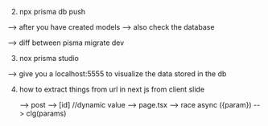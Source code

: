 
2. npx prisma db push

--> after you have created models
--> also check the database

--> diff between pisma migrate dev

3. nox prisma studio

--> give you a localhost:5555 to visualize the data stored in the db

4. how to extract things from url in next js from client slide

    --> post
        --> [id] //dynamic value
            --> page.tsx
                --> race async ({param}) 
                --> clg(params)